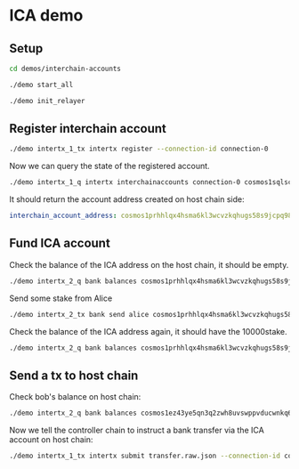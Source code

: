 # ICA demo

## Setup

```bash
cd demos/interchain-accounts
```

```bash
./demo start_all
```

```bash
./demo init_relayer
```

## Register interchain account

```bash
./demo intertx_1_tx intertx register --connection-id connection-0
```

Now we can query the state of the registered account.

```bash
./demo intertx_1_q intertx interchainaccounts connection-0 cosmos1sqlsc5024sszglyh7pswk5hfpc5xtl77xrgn5a
```

It should return the account address created on host chain side:

```yaml
interchain_account_address: cosmos1prhhlqx4hsma6kl3wcvzkqhugs58s9jcpq985jpa6cr2ahewgxps2u0uds
```

## Fund ICA account

Check the balance of the ICA address on the host chain, it should be empty.

```bash
./demo intertx_2_q bank balances cosmos1prhhlqx4hsma6kl3wcvzkqhugs58s9jcpq985jpa6cr2ahewgxps2u0uds
```

Send some stake from Alice

```bash
./demo intertx_2_tx bank send alice cosmos1prhhlqx4hsma6kl3wcvzkqhugs58s9jcpq985jpa6cr2ahewgxps2u0uds 10000stake
```

Check the balance of the ICA address again, it should have the 10000stake.

```bash
./demo intertx_2_q bank balances cosmos1prhhlqx4hsma6kl3wcvzkqhugs58s9jcpq985jpa6cr2ahewgxps2u0uds
```

## Send a tx to host chain

Check bob's balance on host chain:

```bash
./demo intertx_2_q bank balances cosmos1ez43ye5qn3q2zwh8uvswppvducwnkq6w6mthgl
```

Now we tell the controller chain to instruct a bank transfer via the ICA account on host chain:

```bash
./demo intertx_1_tx intertx submit transfer.raw.json --connection-id connection-0
```
